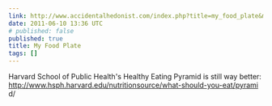 ```yaml
---
link: http://www.accidentalhedonist.com/index.php?title=my_food_plate&more=1&c=1&tb=1&pb=1
date: 2011-06-10 13:36 UTC
# published: false
published: true
title: My Food Plate
tags: []
---
```


Harvard School of Public Health's Healthy Eating Pyramid is still way better: <a href="http://www.hsph.harvard.edu/nutritionsource/what-should-you-eat/pyramid/">http://www.hsph.harvard.edu/nutritionsource/what-should-you-eat/pyrami<wbr>d/</a>
